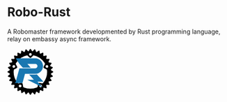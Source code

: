 # Robo-Rust

A Robomaster framework developmented by Rust programming language, relay on embassy async framework.

<svg version="1.1" height="106" width="106" xmlns="http://www.w3.org/2000/svg" xmlns:xlink="http://www.w3.org/1999/xlink">

<defs>
    <path d="M30.0712626,12.82949852 L30.1695906,12.82949852 L37.8630678,21.3899234 L19.7289426,21.3899234 L11.8523392,12.82949852 L11.908694,12.82949852 L11.8045876,12.71553858 L3.3710439,0 L48.2028196,0 C58.0424248,0 66.0204678,7.97440028 66.0204678,17.81203628 C66.0204678,27.6496722 58.0424248,35.6240726 48.2028196,35.6240726 L24.5953398,35.6240726 L18.8654128,56.4106194 L4.0531646,56.4106194 L2.5736352,56.4106194 L0,56.4106194 L2.95453772,55.028729 L11.8045876,22.9266126 L11.8045876,22.908534 L20.9852428,22.908534 L31.1260662,22.908534 L48.2028196,22.908534 C51.0177684,22.908534 53.3003578,20.6266634 53.3003578,17.81203628 C53.3003578,14.99740914 51.0177684,12.71553858 48.2028196,12.71553858 L31.1260662,12.71553858 L29.9675348,12.71553858 L30.0712626,12.82949852 Z M67,53.3938846 L53.3312882,53.3938846 L65.3390148,66.4 L29.9736842,48.9299166 L44.929321,48.9299166 L34.2079552,37.1766268 L48.2659604,37.1766268 C49.5212906,37.1766268 50.7495394,37.0534906 51.9382948,36.8235988 L67,53.3938846 Z" id="path-4"/>
</defs>

<g id="logo" transform="translate(53, 53)">
  <g id="gear" mask="url(#holes)">
    <circle r="43" fill="none" stroke="black" stroke-width="9"/>
    <g id="cogs">
      <polygon id="cog" stroke="black" stroke-width="3" stroke-linejoin="round" points="46,3 51,0 46,-3"/>
      <use xlink:href="#cog" transform="rotate(11.25)"/>
      <use xlink:href="#cog" transform="rotate(22.50)"/>
      <use xlink:href="#cog" transform="rotate(33.75)"/>
      <use xlink:href="#cog" transform="rotate(45.00)"/>
      <use xlink:href="#cog" transform="rotate(56.25)"/>
      <use xlink:href="#cog" transform="rotate(67.50)"/>
      <use xlink:href="#cog" transform="rotate(78.75)"/>
      <use xlink:href="#cog" transform="rotate(90.00)"/>
      <use xlink:href="#cog" transform="rotate(101.25)"/>
      <use xlink:href="#cog" transform="rotate(112.50)"/>
      <use xlink:href="#cog" transform="rotate(123.75)"/>
      <use xlink:href="#cog" transform="rotate(135.00)"/>
      <use xlink:href="#cog" transform="rotate(146.25)"/>
      <use xlink:href="#cog" transform="rotate(157.50)"/>
      <use xlink:href="#cog" transform="rotate(168.75)"/>
      <use xlink:href="#cog" transform="rotate(180.00)"/>
      <use xlink:href="#cog" transform="rotate(191.25)"/>
      <use xlink:href="#cog" transform="rotate(202.50)"/>
      <use xlink:href="#cog" transform="rotate(213.75)"/>
      <use xlink:href="#cog" transform="rotate(225.00)"/>
      <use xlink:href="#cog" transform="rotate(236.25)"/>
      <use xlink:href="#cog" transform="rotate(247.50)"/>
      <use xlink:href="#cog" transform="rotate(258.75)"/>
      <use xlink:href="#cog" transform="rotate(270.00)"/>
      <use xlink:href="#cog" transform="rotate(281.25)"/>
      <use xlink:href="#cog" transform="rotate(292.50)"/>
      <use xlink:href="#cog" transform="rotate(303.75)"/>
      <use xlink:href="#cog" transform="rotate(315.00)"/>
      <use xlink:href="#cog" transform="rotate(326.25)"/>
      <use xlink:href="#cog" transform="rotate(337.50)"/>
      <use xlink:href="#cog" transform="rotate(348.75)"/>
    </g>
    <g id="mounts">
      <polygon id="mount" stroke="black" stroke-width="6" stroke-linejoin="round" points="-7,-42 0,-35 7,-42"/>
      <use xlink:href="#mount" transform="rotate(72)"/>
      <use xlink:href="#mount" transform="rotate(144)"/>
      <use xlink:href="#mount" transform="rotate(216)"/>
      <use xlink:href="#mount" transform="rotate(288)"/>
    </g>
  </g>
  <mask id="holes">
    <rect x="-60" y="-60" width="120" height="120" fill="white"/>
    <circle id="hole" cy="-40" r="3"/>
    <use xlink:href="#hole" transform="rotate(72)"/>
    <use xlink:href="#hole" transform="rotate(144)"/>
    <use xlink:href="#hole" transform="rotate(216)"/>
    <use xlink:href="#hole" transform="rotate(288)"/>
  </mask>
</g>

<g id="logo" transform="translate(16, 22)">
</def>
<use fill="rgba(25, 119, 177, 100)" xlink:href="#path-4"/>

</svg>
